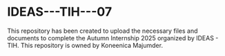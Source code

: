 # IDEAS---TIH---07
This repository has been created to upload the necessary files and documents to complete the Autumn Internship 2025 organized by IDEAS - TIH. This repository is owned by Koneenica Majumder. 
